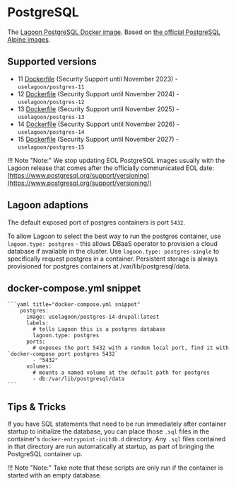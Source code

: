 # PostgreSQL

The [Lagoon PostgreSQL Docker image](https://github.com/uselagoon/lagoon-images/blob/main/images/postgres). Based on [the official PostgreSQL Alpine images](https://hub.docker.com/_/postgres).

## Supported versions

* 11 [Dockerfile](https://github.com/uselagoon/lagoon-images/blob/main/images/postgres/11.Dockerfile) (Security Support until November 2023) - `uselagoon/postgres-11`
* 12 [Dockerfile](https://github.com/uselagoon/lagoon-images/blob/main/images/postgres/12.Dockerfile) (Security Support until November 2024) - `uselagoon/postgres-12`
* 13 [Dockerfile](https://github.com/uselagoon/lagoon-images/blob/main/images/postgres/13.Dockerfile) (Security Support until November 2025) - `uselagoon/postgres-13`
* 14 [Dockerfile](https://github.com/uselagoon/lagoon-images/blob/main/images/postgres/14.Dockerfile) (Security Support until November 2026) - `uselagoon/postgres-14`
* 15 [Dockerfile](https://github.com/uselagoon/lagoon-images/blob/main/images/postgres/15.Dockerfile) (Security Support until November 2027) - `uselagoon/postgres-15`

!!! Note "Note:"
    We stop updating EOL PostgreSQL images usually with the Lagoon release that comes after the officially communicated EOL date: [https://www.postgresql.org/support/versioning](https://www.postgresql.org/support/versioning/)

## Lagoon adaptions

The default exposed port of postgres containers is port `5432`.

To allow Lagoon to select the best way to run the postgres container, use `lagoon.type: postgres` - this allows DBaaS operator to provision a cloud database if available in the cluster. Use `lagoon.type: postgres-single` to specifically request postgres in a container. Persistent storage is always provisioned for postgres containers at /var/lib/postgresql/data.

## docker-compose.yml snippet

    ```yaml title="docker-compose.yml snippet"
		postgres:
		  image: uselagoon/postgres-14-drupal:latest
		  labels:
		    # tells Lagoon this is a postgres database
		    lagoon.type: postgres
		  ports:
		    # exposes the port 5432 with a random local port, find it with `docker-compose port postgres 5432`
		    - "5432"
		  volumes:
		   	# mounts a named volume at the default path for postgres
		    - db:/var/lib/postgresql/data
    ```

## Tips & Tricks

If you have SQL statements that need to be run immediately after container startup to initialize the database, you can place those `.sql` files in the container's `docker-entrypoint-initdb.d` directory. Any `.sql` files contained in that directory are run automatically at startup, as part of bringing the PostgreSQL container up.

!!! Note "Note:"
    Take note that these scripts are only run if the container is started with an empty database.
